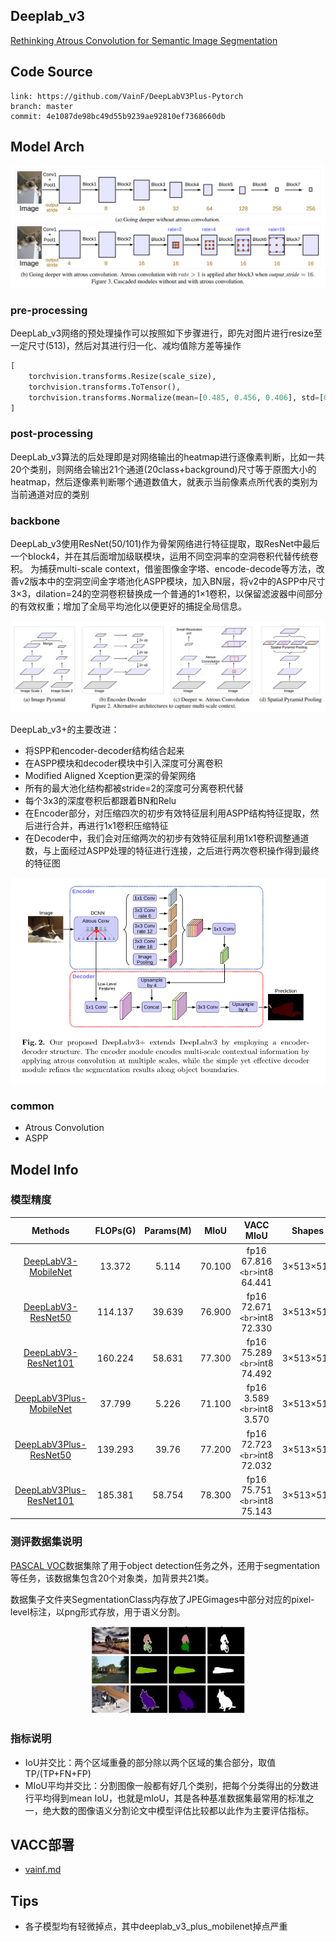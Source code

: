 ## Deeplab_v3

[Rethinking Atrous Convolution for Semantic Image Segmentation](https://arxiv.org/abs/1706.05587)

## Code Source

```
link: https://github.com/VainF/DeepLabV3Plus-Pytorch
branch: master
commit: 4e1087de98bc49d55b9239ae92810ef7368660db
```

## Model Arch

<div  align="center">
<img src="../../images/deeplab_v3/arch.png">
</div>

### pre-processing

DeepLab_v3网络的预处理操作可以按照如下步骤进行，即先对图片进行resize至一定尺寸(513)，然后对其进行归一化、减均值除方差等操作

```python
[
    torchvision.transforms.Resize(scale_size),
    torchvision.transforms.ToTensor(),
    torchvision.transforms.Normalize(mean=[0.485, 0.456, 0.406], std=[0.229, 0.224, 0.225],),
]
```

### post-processing

DeepLab_v3算法的后处理即是对网络输出的heatmap进行逐像素判断，比如一共20个类别，则网络会输出21个通道(20class+background)尺寸等于原图大小的heatmap，然后逐像素判断哪个通道数值大，就表示当前像素点所代表的类别为当前通道对应的类别

### backbone

DeepLab_v3使用ResNet(50/101)作为骨架网络进行特征提取，取ResNet中最后一个block4，并在其后面增加级联模块，运用不同空洞率的空洞卷积代替传统卷积。
为捕获multi-scale context，借鉴图像金字塔、encode-decode等方法，改善v2版本中的空洞空间金字塔池化ASPP模块，加入BN层，将v2中的ASPP中尺寸3×3，dilation=24的空洞卷积替换成一个普通的1×1卷积，以保留滤波器中间部分的有效权重；增加了全局平均池化以便更好的捕捉全局信息。

<div  align="center">
<img src="../../images/deeplab_v3/aspp.png">
</div>

DeepLab_v3+的主要改进：

- 将SPP和encoder-decoder结构结合起来
- 在ASPP模块和decoder模块中引入深度可分离卷积
- Modified Aligned Xception更深的骨架网络
- 所有的最大池化结构都被stride=2的深度可分离卷积代替
- 每个3x3的深度卷积后都跟着BN和Relu
- 在Encoder部分，对压缩四次的初步有效特征层利用ASPP结构特征提取，然后进行合并，再进行1x1卷积压缩特征
- 在Decoder中，我们会对压缩两次的初步有效特征层利用1x1卷积调整通道数，与上面经过ASPP处理的特征进行连接，之后进行两次卷积操作得到最终的特征图

<div  align="center">
<img src="../../images/deeplab_v3/plus.png">
</div>

### common

- Atrous Convolution
- ASPP

## Model Info

### 模型精度

|                                Methods                                | FLOPs(G) | Params(M) |  MIoU  |            VACC MIoU            |    Shapes    |
| :--------------------------------------------------------------------: | :------: | :-------: | :----: | :-----------------------------: | :---------: |
|   [DeepLabV3-MobileNet](https://github.com/VainF/DeepLabV3Plus-Pytorch)   |  13.372  |   5.114   | 70.100 | fp16 67.816 `<br>`int8 64.441 | 3×513×513 |
|   [DeepLabV3-ResNet50](https://github.com/VainF/DeepLabV3Plus-Pytorch)   | 114.137 |  39.639  | 76.900 | fp16 72.671 `<br>`int8 72.330 | 3×513×513 |
|   [DeepLabV3-ResNet101](https://github.com/VainF/DeepLabV3Plus-Pytorch)   | 160.224 |  58.631  | 77.300 | fp16 75.289 `<br>`int8 74.492 | 3×513×513 |
| [DeepLabV3Plus-MobileNet](https://github.com/VainF/DeepLabV3Plus-Pytorch) |  37.799  |   5.226   | 71.100 |  fp16 3.589 `<br>`int8 3.570  | 3×513×513 |
| [DeepLabV3Plus-ResNet50](https://github.com/VainF/DeepLabV3Plus-Pytorch) | 139.293 |   39.76   | 77.200 | fp16 72.723 `<br>`int8 72.032 | 3×513×513 |
| [DeepLabV3Plus-ResNet101](https://github.com/VainF/DeepLabV3Plus-Pytorch) | 185.381 |  58.754  | 78.300 | fp16 75.751 `<br>`int8 75.143 | 3×513×513 |


### 测评数据集说明

[PASCAL VOC](http://host.robots.ox.ac.uk/pascal/VOC/voc2012/)数据集除了用于object detection任务之外，还用于segmentation等任务，该数据集包含20个对象类，加背景共21类。

数据集子文件夹SegmentationClass内存放了JPEGimages中部分对应的pixel-level标注，以png形式存放，用于语义分割。

<div  align="center">
<img src="../../images/unet/voc.jpg" width="50%" height="50%">
</div>

### 指标说明

- IoU并交比：两个区域重叠的部分除以两个区域的集合部分，取值TP/(TP+FN+FP)
- MIoU平均并交比：分割图像一般都有好几个类别，把每个分类得出的分数进行平均得到mean IoU，也就是mIoU，其是各种基准数据集最常用的标准之一，绝大数的图像语义分割论文中模型评估比较都以此作为主要评估指标。

## VACC部署

- [vainf.md](./source_code/vainf.md)

## Tips

- 各子模型均有轻微掉点，其中deeplab_v3_plus_mobilenet掉点严重
